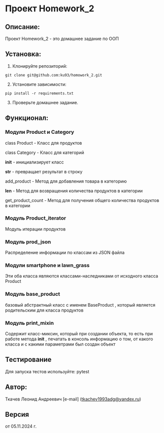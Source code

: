 # Проект Homework_2

## Описание:

 Проект Homework_2 - это домашнее задание по ООП

## Установка:


1. Клонируйте репозиторий:
```chatinput
git clone git@github.com:ku93/homowork_2.git
```

2. Установите зависимости:
```chatinput
pip install -r requirements.txt
```

3. Проверьте домашнее задание.

## Функционал:

### Модули Product и Category

class Product - Класс для продуктов

class Category - Класс для категорий

__init__ - инициализирует класс

__str__ - превращает результат в строку

add_product - Метод для добавления товара в категорию

__len__ - Метод для возвращения количества продуктов в категории

get_product_count - Метод для получения общего количества продуктов в категории

### Модуль Product_iterator

Модуль итерации продуктов

### Модуль prod_json

Распределение информации по классам из JSON файла

### Модули smartphone и lawn_grass

Эти оба класса являются классами-наследниками от исходного класса 
Product

### Модуль base_product

 базовый абстрактный класс с именем 
BaseProduct
, который является родительским для класса продуктов

### Модуль print_mixin

Содержит класс-миксин, который при создании объекта, то есть при работе метода 
__init__
, печатать в консоль информацию о том, от какого класса и с какими параметрами был создан объект

## Тестирование

Для запуска тестов используйте: pytest

## Автор:
Ткачев Леонид Андреевич [e-mail] (tkachev1993adg@yandex.ru)

## Версия
от 05.11.2024 г.